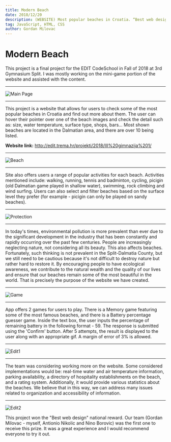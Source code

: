 ```yaml
---
title: Modern Beach
date: 2018/12/20
description: (WEBSITE) Most popular beaches in Croatia. “Best web design” national award.
tag: JavaScript, HTML, CSS
author: Gordan Milovac
---
```


# Modern Beach

This project is a final project for the EDIT CodeSchool in Fall of 2018 at 3rd Gymnasium Split. I was mostly working on the mini-game portion of the website and assisted with the content.

---

![Main Page](/images/modernmain.png)

---

This project is a website that allows for users to check some of the most popular beaches in Croatia and find out more about them. The user can hover their pointer over one of the beach images and check the detail such as: size, water temperature, surface type, shops, bars... Most shown beaches are located in the Dalmatian area, and there are over 10 being listed.

**Website link:** http://edit.trema.hr/projekti/2018/III%20gimnazija%201/

---

![Beach](/images/modernbeach.png)

---

Site also offers users a range of popular activities for each beach. Activities mentioned include: walking, running, tennis and badminton, cycling, picigin (old Dalmatian game played in shallow water), swimming, rock climbing and wind surfing. Users can also select and filter beaches based on the surface level they prefer (for example - picigin can only be played on sandy beaches).

---

![Protection](/images/protect.png)

---

In today's times, environmental pollution is more prevalent than ever due to the significant development in the industry that has been constantly and rapidly occurring over the past few centuries. People are increasingly neglecting nature, not considering all its beauty. This also affects beaches. Fortunately, such thinking is not prevalent in the Split-Dalmatia County, but we still need to be cautious because it's not difficult to destroy nature but rather hard to restore it. By encouraging people to have ecological awareness, we contribute to the natural wealth and the quality of our lives and ensure that our beaches remain some of the most beautiful in the world. That is precisely the purpose of the website we have created.

---

![Game](/images/game.png)

---

App offers 2 games for users to play. There is a Memory game featuring some of the most famous beaches, and there is a Battery percentage guesser game. Inside the text box, the user inputs the percentage of remaining battery in the following format - 59. The response is submitted using the 'Confirm' button. After 5 attempts, the result is displayed to the user along with an appropriate gif. A margin of error of 3% is allowed.

---

![Edit1](/images/edit1.jpeg)

---

The team was considering working more on the website. Some considered implementations would be: real-time water and air temperature information, parking availability, a directory of hospitality establishments on the beach, and a rating system. Additionally, it would provide various statistics about the beaches. We believe that in this way, we can address many issues related to organization and accessibility of information.

---

![Edit2](/images/edit2.jpeg)

This project won the "Best web design" national reward. Our team (Gordan Milovac - myself, Antionio Nikolic and Nino Borovic) was the first one to receive this prize. It was a great experience and I would recommend everyone to try it out.
